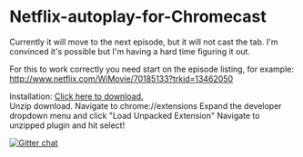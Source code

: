Netflix-autoplay-for-Chromecast
===============================

Currently it will move to the next episode, but it will not cast the tab. I'm convinced it's possible but I'm having a hard time figuring it out.

For this to work correctly you need start on the episode listing, for example: http://www.netflix.com/WiMovie/70185133?trkid=13462050

Installation:
[Click here to download.](https://github.com/octalmage/Netflix-autoplay-for-Chromecast/zipball/master/)  
Unzip download.
Navigate to chrome://extensions
Expand the developer dropdown menu and click "Load Unpacked Extension"
Navigate to unzipped plugin and hit select!


[![Gitter chat](https://badges.gitter.im/octalmage/Netflix-autoplay-for-Chromecast.png)](https://gitter.im/octalmage/Netflix-autoplay-for-Chromecast)
